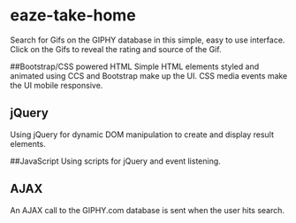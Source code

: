 # eaze-take-home
Search for Gifs on the GIPHY database in this simple, easy to use interface. Click on the Gifs to reveal the rating and source of the Gif.

##Bootstrap/CSS powered HTML
Simple HTML elements styled and animated using CCS and Bootstrap make up the UI.
CSS media events make the UI mobile responsive.

## jQuery
Using jQuery for dynamic DOM manipulation to create and display result elements.

##JavaScript
Using scripts for jQuery and event listening.

## AJAX
An AJAX call to the GIPHY.com database is sent when the user hits search.